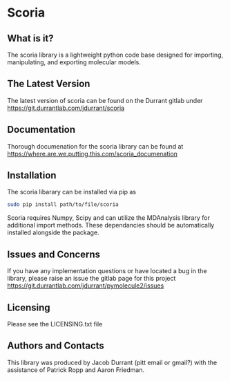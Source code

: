 Scoria
======

What is it?
-----------

The scoria library is a lightweight python code base designed for
importing, manipulating, and exporting molecular models.

The Latest Version
------------------

The latest version of scoria can be found on the Durrant gitlab under
https://git.durrantlab.com/jdurrant/scoria

Documentation
-------------

Thorough documenation for the scoria library can be found at
https://where.are.we.putting.this.com/scoria_documenation

Installation
------------

The scoria libarary can be installed via pip as 

```bash
sudo pip install path/to/file/scoria
```

Scoria requires Numpy, Scipy and can utilize the MDAnalysis library
for additional import methods. These dependancies should be
automatically installed alongside the package.

Issues and Concerns
-------------------

If you have any implementation questions or have located a bug in the
library, please raise an issue the gitlab page for this project
https://git.durrantlab.com/jdurrant/pymolecule2/issues

Licensing
---------

Please see the LICENSING.txt file

Authors and Contacts
--------------------

This library was produced by Jacob Durrant (pitt email or gmail?) with
the assistance of Patrick Ropp and Aaron Friedman.

